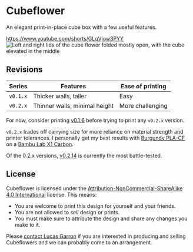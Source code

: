 # Cubeflower

An elegant print-in-place cube box with a few useful features.

<https://www.youtube.com/shorts/GLqVjow3PYY>
![Left and right lids of the cube flower folded mostly open, with the cube elevated in the middle](./img/Cubeflower-Orchid-v0.1.3.avif)

## Revisions

| Series | Features| Ease of printing |
|-|-|-|
| `v0.1.x` | Thicker walls, taller | Easy|
| `v0.2.x` | Thinner walls, minimal height | More challenging |

For now, consider printing [v0.1.6](https://github.com/lgarron/cubeflower/blob/v0.1.6/cube-box-v0.1.6.scad.3mf) before trying to print any `v0.2.x` version.

`v0.2.x` trades off carrying size for more reliance on material strength and printer tolerances. I personally get my best results with [Burgundy PLA-CF](https://us.store.bambulab.com/products/pla-cf) on a [Bambu Lab X1 Carbon](https://us.store.bambulab.com/products/x1-carbon).

Of the 0.2.x versions, [v0.2.14](https://github.com/lgarron/cubeflower/blob/v0.2.14/Cubeflower-Orchid-v0.2.14.scad) is currently the most battle-tested.

## License

Cubeflower is licensed under the [Attribution-NonCommercial-ShareAlike 4.0 International](https://creativecommons.org/licenses/by-nc-sa/4.0/deed.en) license. This means:

- You are welcome to print this design for yourself and your friends.
- You are not allowed to *sell* design or prints.
- You must make sure to attribute the design and share any changes you make to it.

Please [contact Lucas Garron](https://garron.net/) if you are interested in producing and selling Cubeflowers and we can probably come to an arrangement.
